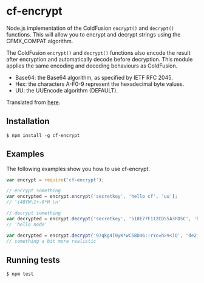 cf-encrypt
========

Node.js implementation of the ColdFusion `encrypt()` and `decrypt()` functions. This will allow you to encrypt and decrypt strings using the CFMX_COMPAT algorithm.

The ColdFusion `encrypt()` and `decrypt()` functions also encode the result after encryption and automatically decode before decryption. This module applies the same encoding and decoding behaviours as ColdFusion.

- Base64: the Base64 algorithm, as specified by IETF RFC 2045.
- Hex: the characters A-F0-9 represent the hexadecimal byte values.
- UU: the UUEncode algorithm (DEFAULT).

Translated from [here](https://github.com/globaldev/cfmx_compat).

Installation
--------

    $ npm install -g cf-encrypt

Examples
--------

The following examples show you how to use cf-encrypt.

```javascript
var encrypt = require('cf-encrypt');

// encrypt something
var encrypted = encrypt.encrypt('secretkey', 'hello cf', 'uu');
// '(48YW\1+-6*H \n'

// decrypt something
var decrypted = encrypt.decrypt('secretkey', '518E77F112CD55A3FD5C', 'hex');
// 'hello node'

var decrypted = encrypt.decrypt('9)qkg4[0yK*wC58D46:!rYc=h>9<)Q', 'de2j+4tUt4KYV1pTBY+5x6K0X1YTzoOMdxSMmbXP', 'base64');
// something a bit more realistic
```

Running tests
----

    $ npm test
